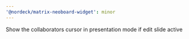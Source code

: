 ```yaml
---
'@nordeck/matrix-neoboard-widget': minor
---
```


Show the collaborators cursor in presentation mode if edit slide active
